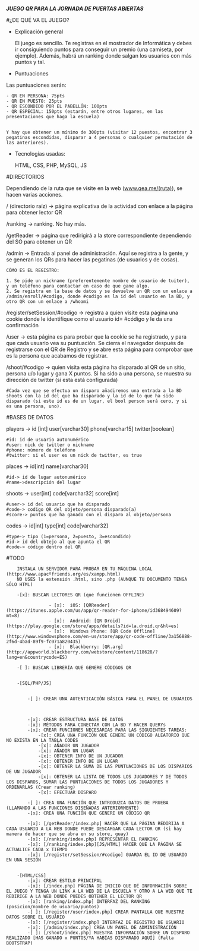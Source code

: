 ***JUEGO QR PARA LA JORNADA DE PUERTAS ABIERTAS***



#¿DE QUÉ VA EL JUEGO?

- Explicación general
			
	El juego es sencillo. Te registras en el mostrador de Informática y debes ir consiguiendo puntos para conseguir un premio (una camiseta, por ejemplo). Además, habrá un ranking donde salgan los usuarios con más puntos y tal.

- Puntuaciones

Las puntuaciones serán: 


	- QR EN PERSONA: 75pts
	- QR EN PUESTO: 25pts
	- QR ESCONDIDO POR EL PABELLÓN: 100pts
	- QR ESPECIAL: 150pts (estarán, entre otros lugares, en las presentaciones que haga la escuela)


	Y hay que obtener un mínimo de 300pts (visitar 12 puestos, encontrar 3 pegatinas escondidas, disparar a 4 personas o cualquier permutación de las anteriores).

- Tecnologías usadas:

	HTML, CSS, PHP, MySQL, JS


#DIRECTORIOS
	
Dependiendo de la ruta que se visite en la web (www.qea.me/(ruta)), se hacen varias acciones.

/ (directorio raíz) -> página explicativa de la actividad con enlace a la página para obtener lector QR

/ranking -> ranking. No hay más.

/getReader -> página que redirigirá a la store correspondiente dependiendo del SO para obtener un QR

/admin -> Entrada al panel de administración. Aquí se registra a la gente, y se generan los QRs para hacer las pegatinas (de usuarios y de cosas).

	CÓMO ES EL REGISTRO:

	1. Se pide un nickname (preferentemente nombre de usuario de tuiter), y un teléfono para contactar en caso de que gane algo.
	2. Se registra en la base de datos y se devuelve un QR con un enlace a /admin/enroll/#codigo, donde #codigo es la id del usuario en la BD, y otro QR con un enlace a /whoami

/register/setSession/#codigo -> registra a quien visite esta página una cookie donde le identifique como el usuario id= #código y le da una confirmación

/user -> esta página es para probar que la cookie se ha registrado, y para que cada usuario vea su puntuación. Se cierra el navegador después de registrarse con el QR de Registro y se abre esta página para comprobar que es la persona que acabamos de registrar.

/shoot/#codigo -> quien visita esta página ha disparado al QR de un sitio, persona u/o lugar y gana X puntos. Si ha sido a una persona, se muestra su dirección de twitter (si esta está configurada)

	#Cada vez que se efectua un disparo añadiremos una entrada a la BD shoots con la id del que ha disparado y la id de lo que ha sido disparado (si este id es de un lugar, el bool person será cero, y si es una persona, uno).

#BASES DE DATOS


players -> id [int] user[varchar30] phone[varchar15] twitter[boolean]

	#id: id de usuario autonumérico 
	#user: nick de twitter o nickname 
	#phone: número de teléfono
	#twitter: si el user es un nick de twitter, es true

places -> id[int] name[varchar30]

	#id-> id de lugar autonumérico 
	#name->descripción del lugar

shoots -> user[int] code[varchar32] score[int]

	#user-> id del usuario que ha disparado
	#code-> codigo QR del objeto/persona disparado(a)
	#score-> puntos que ha ganado con el disparo al objeto/persona

codes -> id[int] type[int] code[varchar32]

	#type-> tipo (1=persona, 2=puesto, 3=escondido)
	#id-> id del obtejo al que apunta el QR
	#code-> código dentro del QR

#TODO
		
		INSTALA UN SERVIDOR PARA PROBAR EN TU MÁQUINA LOCAL (http://www.apacºfriends.org/es/xampp.html)
		NO USES la extensión .html, sino .php (AUNQUE TU DOCUMENTO TENGA SÓLO HTML)

		-[x]: BUSCAR LECTORES QR (que funcionen OFFLINE)
					
					- [x]:	iOS: [QRReader](https://itunes.apple.com/us/app/qr-reader-for-iphone/id368494609?mt=8) 
					- [x]:	Android: [QR Droid](https://play.google.com/store/apps/details?id=la.droid.qr&hl=es) 
					- [x]:	Windows Phone: [QR Code Offline](http://www.windowsphone.com/en-us/store/app/qr-code-offline/3a156888-2f6d-4bad-89f9-fc071a820435)
					- [x]:  Blackberry: [QR.arg](http://appworld.blackberry.com/webstore/content/118628/?lang=en&countrycode=ES)

		-[ ]: BUSCAR LIBRERÍA QUE GENERE CÓDIGOS QR


		-[SQL/PHP/JS]


			-[ ]: CREAR UNA AUTENTICACIÓN BÁSICA PARA EL PANEL DE USUARIOS 



			-[x]: CREAR ESTRUCTURA BASE DE DATOS 
			-[x]: MÉTODOS PARA CONECTAR CON LA BD Y HACER QUERYs 
			-[x]: CREAR FUNCIONES NECESARIAS PARA LAS SIGUIENTES TAREAS:
				-[x]: CREA UNA FUNCIÓN QUE GENERE UN CÓDIGO ALEATORIO QUE NO EXISTA EN LA TABLA CODES
				-[x]: AÑADIR UN JUGADOR 
				-[x]: AÑADIR UN LUGAR 
				-[x]: OBTENER INFO DE UN JUGADOR 
				-[x]: OBTENER INFO DE UN LUGAR 
				-[x]: OBTENER LA SUMA DE LAS PUNTUACIONES DE LOS DISPARIOS DE UN JUGADOR
				-[x]: OBTENER LA LISTA DE TODOS LOS JUGADORES Y DE TODOS LOS DISPAROS, SUMAR LAS PUNTUACIONES DE TODOS LOS JUGADORES Y ORDENARLAS (Crear ranking)
				-[x]: EFECTUAR DISPARO 

			-[ ]: CREA UNA FUNCIÓN QUE INTRODUZCA DATOS DE PRUEBA (LLAMANDO A LAS FUNCIONES DISEÑADAS ANTERIORMENTE) 
			-[x]: CREA UNA FUNCIÓN QUE GENERE UN CÓDIGO QR

			-[x]: [/getReader/index.php] HACER QUE LA PÁGINA REDIRIJA A CADA USUARIO A LA WEB DONDE PUEDE DESCARGAR CADA LECTOR QR (si hay manera de hacer que se abra en su store, guay)
			-[x]: [/ranking/index.php] REPRESENTAR EL RANKING
			-[x]: [/ranking/index.php][JS/HTML] HACER QUE LA PÁGINA SE ACTUALICE CADA x TIEMPO
			-[x]: [/register/setSession/#codigo] GUARDA EL ID DE USUARIO EN UNA SESIÓN


		-[HTML/CSS]
			-[x]: CREAR ESTILO PRINCIPAL 
			-[x]: [/index.php] PÁGINA DE INICIO QUE DÉ INFORMACIÓN SOBRE EL JUEGO Y TENGA UN LINK A LA WEB DE LA ESCUELA Y OTRO A LA WEB QUE TE REDIRIGE A LA WEB DONDE PUEDES OBTENER EL LECTOR QR 
			-[x]: [ranking/index.php] INTERFAZ DEL RANKING (posicion/nombre de usuario/puntos)
			-[ ]: [/register/user/index.php] CREAR PANTALLA QUE MUESTRE DATOS SOBRE EL USUARIO
			-[x]: [/register/index.php] INTERFAZ DE REGISTRO DE USUARIO 
			-[x]: [/admin/index.php] CREA UN PANEL DE ADMINISTRACIÓN
			-[ ]: [/shoot/index.php] MUESTRA INFORMACIÓN SOBRE UN DISPARO REALIZADO [HAS GANADO x PUNTOS/YA HABÍAS DISPARADO AQUÍ] (Falta BOOTSTRAP)
